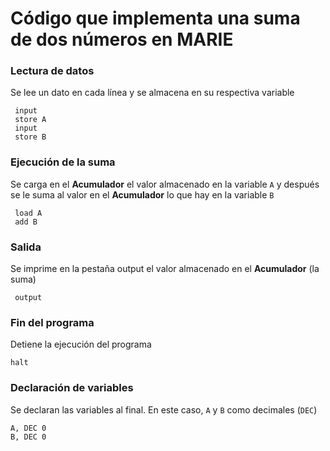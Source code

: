# Código que implementa una suma de dos números en MARIE

### Lectura de datos
Se lee un dato en cada línea y se almacena en su respectiva variable
``` mas
 input
 store A
 input
 store B
```
### Ejecución de la suma
Se carga en el **Acumulador** el valor almacenado en la variable `A` y después se le suma al valor en el **Acumulador** lo que hay en la variable `B` 
``` mas
 load A
 add B
``` 

### Salida
Se imprime en la pestaña output el valor almacenado en el **Acumulador** (la suma)
``` mas
 output
```

### Fin del programa
Detiene la ejecución del programa
``` mas
halt
```
### Declaración de variables
Se declaran las variables al final. En este caso, `A` y `B` como decimales (`DEC`) 
``` mas
A, DEC 0
B, DEC 0 
```
